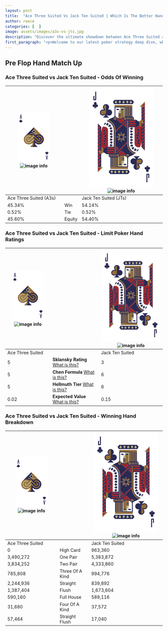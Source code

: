 ```yaml
---
layout: post
title:  "Ace Three Suited Vs Jack Ten Suited | Which Is The Better Hand In Poker? A Complete Guide"
author: reece
categories: [  ]
image: assets/images/a3s-vs-jts.jpg
description: "Discover the ultimate showdown between Ace Three Suited and Jack Ten Suited in poker! Uncover the odds, strategies, and scenarios where one hand triumphs over the other. Get ready to up your poker game with this thrilling analysis."
first_paragraph: "<p>Welcome to our latest poker strategy deep dive, where we're pitting two distinct hands against each other in a high-stakes showdown: Ace Three Suited vs Jack Ten Suited.</p><p>In the dynamic world of poker, every decision counts, and knowing which hand holds the upper hand is key to your success at the table.</p><p>In this article, we'll dissect these two hands, explore the scenarios where one dominates the other, and equip you with the knowledge to make strategic choices that can tip the odds in your favor.</p><p>Get ready to unravel the intriguing dynamics of these poker hands and elevate your game to new heights.</p>"
---
```




[comment]: # (sp0)

## Pre Flop Hand Match Up

<div class="table hand-ratings" markdown="1"> 



### Ace Three Suited vs Jack Ten Suited - Odds Of Winning


    
| ![image info](assets/images/hand1/A.png) ![image info](assets/images/hand1/3s.png) |  | ![image info](assets/images/hand2/J.png) ![image info](assets/images/hand2/Ts.png) |
| -------- | -------- | -------- |
| Ace Three Suited (A3s) |  | Jack Ten Suited (JTs) |
| 45.34% | Win | 54.14% |
| 0.52% | Tie | 0.52% |
| 45.60% | Equity | 54.40% |




[comment]: # (sp1)



### Ace Three Suited vs Jack Ten Suited - Limit Poker Hand Ratings


    
| ![image info](assets/images/hand1/A.png) ![image info](assets/images/hand1/3s.png) |  | ![image info](assets/images/hand2/J.png) ![image info](assets/images/hand2/Ts.png) |
| -------- | -------- | -------- |
| Ace Three Suited |  | Jack Ten Suited |
| 5 | **Sklansky Rating** [What is this?](/sklansky-rating-explained) | 3 |
| 5 | **Chen Formula** [What is this?](/chen-formula-explained) | 6 |
| 5 | **Hellmuth Tier** [What is this?](/Hellmuth-tier-explained) | 6 |
| 0.02 | **Expected Value** [What is this?](/expected-value-explained) | 0.15 |




[comment]: # (sp2)



### Ace Three Suited vs Jack Ten Suited - Winning Hand Breakdown


    
| ![image info](assets/images/hand1/A.png) ![image info](assets/images/hand1/3s.png) |  | ![image info](assets/images/hand2/J.png) ![image info](assets/images/hand2/Ts.png) |
| -------- | -------- | -------- |
| Ace Three Suited |  | Jack Ten Suited |
| 0 | High Card | 963,360 |
| 3,490,272 | One Pair | 5,383,872 |
| 3,834,252 | Two Pair | 4,333,860 |
| 785,808 | Three Of A Kind | 994,776 |
| 2,244,936 | Straight | 839,892 |
| 1,387,404 | Flush | 1,673,604 |
| 590,160 | Full House | 589,116 |
| 31,680 | Four Of A Kind | 37,572 |
| 57,464 | Straight Flush | 17,040 |




[comment]: # (sp3)



</div>

[comment]: # (sp4)



[comment]: # (sp5)

